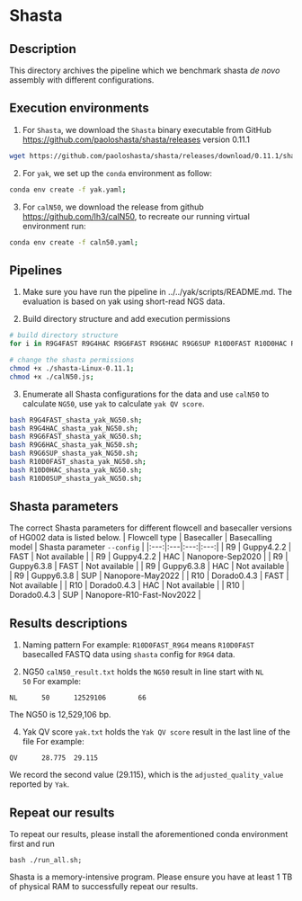 # Shasta
## Description
This directory archives the pipeline which we benchmark shasta *de novo* assembly with different configurations.


## Execution environments
1. For `Shasta`, we download the `Shasta` binary executable from GitHub <https://github.com/paoloshasta/shasta/releases> version 0.11.1
```bash
wget https://github.com/paoloshasta/shasta/releases/download/0.11.1/shasta-Linux-0.11.1;
```

2. For `yak`, we set up the `conda` environment as follow:
```bash
conda env create -f yak.yaml;
```

3. For `calN50`, we download the release from github <https://github.com/lh3/calN50>, to recreate our running virtual environment run:
```bash
conda env create -f caln50.yaml;
```


## Pipelines
1. Make sure you have run the pipeline in ../../yak/scripts/README.md. The evaluation is based on yak using short-read NGS data.

2. Build directory structure and add execution permissions
```bash
# build directory structure
for i in R9G4FAST R9G4HAC R9G6FAST R9G6HAC R9G6SUP R10D0FAST R10D0HAC R10D0SUP;do for j in R9G4 R9G6SUP R10;do mkdir -p ../results/"$i"_"$j"; done; done;

# change the shasta permissions
chmod +x ./shasta-Linux-0.11.1;
chmod +x ./calN50.js;
```

3. Enumerate all Shasta configurations for the data and use `calN50` to calculate `NG50`, use `yak` to calculate `yak QV score`.
```bash
bash R9G4FAST_shasta_yak_NG50.sh;
bash R9G4HAC_shasta_yak_NG50.sh;
bash R9G6FAST_shasta_yak_NG50.sh;
bash R9G6HAC_shasta_yak_NG50.sh;
bash R9G6SUP_shasta_yak_NG50.sh;
bash R10D0FAST_shasta_yak_NG50.sh;
bash R10D0HAC_shasta_yak_NG50.sh;
bash R10D0SUP_shasta_yak_NG50.sh;
```

## Shasta parameters
The correct Shasta parameters for different flowcell and basecaller versions of HG002 data is listed below.
| Flowcell type | Basecaller | Basecalling model | Shasta parameter `--config` |
|:---:|:---|:---:|:---:|
| R9 | Guppy4.2.2 | FAST | Not available |
| R9 | Guppy4.2.2 | HAC | Nanopore-Sep2020 |
| R9 | Guppy6.3.8 | FAST | Not available |
| R9 | Guppy6.3.8 | HAC | Not available |
| R9 | Guppy6.3.8 | SUP | Nanopore-May2022 |
| R10 | Dorado0.4.3 | FAST | Not available |
| R10 | Dorado0.4.3 | HAC | Not available |
| R10 | Dorado0.4.3 | SUP | Nanopore-R10-Fast-Nov2022 |


## Results descriptions
1. Naming pattern 
For example: `R10D0FAST_R9G4` means `R10D0FAST` basecalled FASTQ data using `shasta` config for `R9G4` data.

2. NG50
`calN50_result.txt` holds the `NG50` result in line start with `NL      50`
For example:
```
NL      50      12529106        66
```
The NG50 is 12,529,106 bp.

4. Yak QV score
`yak.txt` holds the `Yak QV score` result in the last line of the file
For example:
```
QV      28.775  29.115
```
We record the second value (29.115), which is the `adjusted_quality_value` reported by `Yak`.


## Repeat our results
To repeat our results, please install the aforementioned conda environment first and run
```
bash ./run_all.sh;
```

Shasta is a memory-intensive program. Please ensure you have at least 1 TB of physical RAM to successfully repeat our results.
